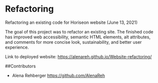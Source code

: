 # Refactoring

Refactoring an existing code for Horiseon website (June 13, 2021)

The goal of this project was to refactor an existing site. The finished code has improved web accessibility, semantic HTML elements, alt attributes, and comments for more concise look, sustainability, and better user experience. 

Link to deployed website:
https://alenareh.github.io/Website-refactoring/

##Contributors

- Alena Rehberger <https://github.com/AlenaReh>
